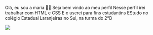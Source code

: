 Olá, eu sou a maria 🧑‍🎓
Seja bem vindo ao meu perfil 
Nesse perfil irei trabalhar com HTML e CSS
E o userei para fins estudantins 
EStudo no colégio Estadual Laranjeiras no Sul, na turma do 2°B

![](https://media1.tenor.com/m/1j1WCj2qP8YAAAAC/tialuz.gif)

